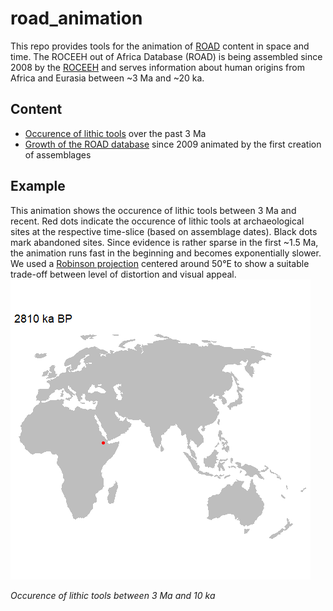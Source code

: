 # road_animation
 This repo provides tools for the animation of <a href="http://www.roceeh.uni-tuebingen.de/roadweb/smarty_road_simple_search.php" target="_blank">ROAD</a> content in space and time. The ROCEEH out of Africa Database (ROAD) is being assembled since 2008 by the <a href="http://www.roceeh.net" target="_blank">ROCEEH</a> and serves information about human origins from Africa and Eurasia between ~3 Ma and ~20 ka. 
 
 ## Content
 - <a href="/lithics" target="_blank">Occurence of lithic tools</a> over the past 3 Ma 
 - <a href="/input" target="_blank">Growth of the ROAD database</a> since 2009 animated by the first creation of assemblages
 
## Example
 This animation shows the occurence of lithic tools between 3 Ma and recent. Red dots indicate the occurence of lithic tools at archaeological sites at the respective time-slice (based on assemblage dates). Black dots mark abandoned sites. Since evidence is rather sparse in the first ~1.5 Ma, the animation runs fast in the beginning and becomes exponentially slower. 
 We used a <a href="https://geography.wisc.edu/maplibrary/the-robinson-projection/" target="_blank">Robinson projection</a> centered around 50°E to show a suitable trade-off between level of distortion and visual appeal. 
 ![Fast animation of humen occupation](/lithics/road_lithics3MaEXP_30sec_30fps.gif)
 
 *Occurence of lithic tools between 3 Ma and 10 ka*